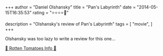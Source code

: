 +++
author = "Daniel Olshansky"
title = "Pan's Labyrinth"
date = "2014-05-15T16:35:53"
rating = "⭐⭐⭐⭐🌟"

description = "Olshansky's review of Pan's Labyrinth"
tags = [
    "movie",
]
+++


Olshansky was too lazy to write a review for this one...

[🍅 Rotten Tomatoes Info 🍅](https://www.rottentomatoes.com//m/pans_labyrinth)